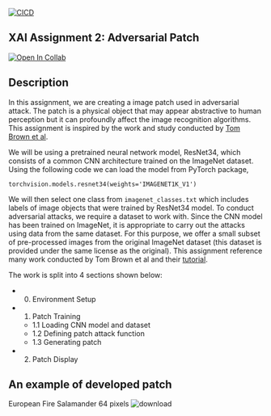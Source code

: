 [![CICD](https://github.com/BobZhang26/XAI-adversarial-patch/actions/workflows/cicd.yml/badge.svg)](https://github.com/BobZhang26/XAI-adversarial-patch/actions/workflows/cicd.yml)
## XAI Assignment 2: Adversarial Patch
[![Open In Collab](https://colab.research.google.com/assets/colab-badge.svg)](https://colab.research.google.com/github/AIPI-590-XAI/Duke-AI-XAI/blob/dev/templates/template.ipynb)

## Description
In this assignment, we are creating a image patch used in adversarial attack. The patch is a physical object that may appear abstractive to human perception but it can profoundly affect the image recognition algorithms. This assignment is inspired by the work and study conducted by [Tom Brown et al](https://www.google.com/url?q=https%3A%2F%2Farxiv.org%2Fpdf%2F1712.09665.pdf).

We will be using a pretrained neural network model, ResNet34, which consists of a common CNN architecture trained on the ImageNet dataset. Using the following code we can load the model from PyTorch package, 
```
torchvision.models.resnet34(weights='IMAGENET1K_V1')
```
We will then select one class from `imagenet_classes.txt` which includes labels of image objects that were trained by ResNet34 model. To conduct adversarial attacks, we require a dataset to work with. Since the CNN model has been trained on ImageNet, it is appropriate to carry out the attacks using data from the same dataset. For this purpose, we offer a small subset of pre-processed images from the original ImageNet dataset (this dataset is provided under the same license as the original). This assignment reference many work conducted by Tom Brown et al and their [tutorial](https://github.com/phlippe/uvadlc_notebooks/blob/master/docs/tutorial_notebooks/tutorial10/Adversarial_Attacks.ipynb). 

The work is split into 4 sections shown below:

- 0. Environment Setup
- 1. Patch Training
  - 1.1 Loading CNN model and dataset
  - 1.2 Defining patch attack function
  - 1.3 Generating patch
- 2. Patch Display

## An example of developed patch 
European Fire Salamander 64 pixels
![download](https://github.com/user-attachments/assets/9739f662-3f74-48fb-b0e6-47e9cfb3cd7e)



